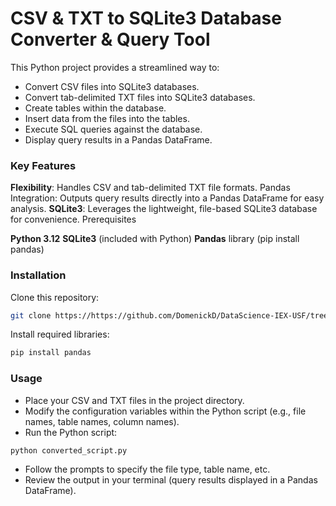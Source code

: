 # CSV & TXT to SQLite3 Database Converter & Query Tool

This Python project provides a streamlined way to:

- Convert CSV files into SQLite3 databases.
- Convert tab-delimited TXT files into SQLite3 databases.
- Create tables within the database.
- Insert data from the files into the tables.
- Execute SQL queries against the database.
- Display query results in a Pandas DataFrame.

### Key Features

**Flexibility**: Handles CSV and tab-delimited TXT file formats.
Pandas Integration: Outputs query results directly into a Pandas DataFrame for easy analysis.
**SQLite3**: Leverages the lightweight, file-based SQLite3 database for convenience.
Prerequisites

**Python 3.12**
**SQLite3** (included with Python)
**Pandas** library (pip install pandas)
### Installation

Clone this repository:
```Bash
git clone https://https://github.com/DomenickD/DataScience-IEX-USF/tree/main/SQL_Intro.git
```


Install required libraries:
```Bash
pip install pandas
```
### Usage

- Place your CSV and TXT files in the project directory.
- Modify the configuration variables within the Python script (e.g., file names, table names, column names).
- Run the Python script:

```Bash
python converted_script.py
```

- Follow the prompts to specify the file type, table name, etc.
- Review the output in your terminal (query results displayed in a Pandas DataFrame).

